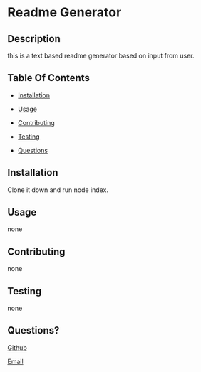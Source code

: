 # Readme Generator
## Description

this is a text based readme generator based on input from user.
 

## Table Of Contents

* [Installation](#Installation)
* [Usage](#Usage)

* [Contributing](#Contributing)
* [Testing](#Testing)
* [Questions](#Questions)

## Installation

Clone it down and run node index.

## Usage

none

## Contributing

none

## Testing

none

## Questions?

[Github](holgateb)

[Email](BHolgateFS@gmail.com)

